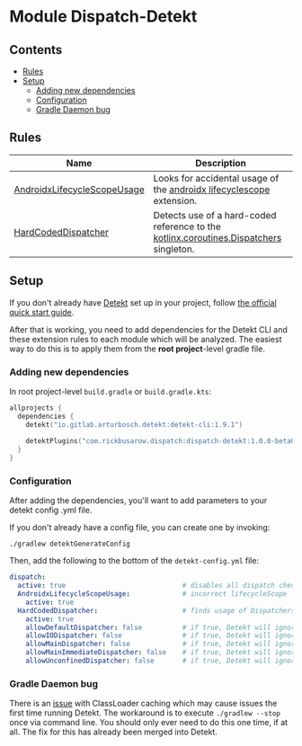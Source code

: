 # Module Dispatch-Detekt

## Contents
<!--- TOC -->

* [Rules](#rules)
* [Setup](#setup)
  * [Adding new dependencies](#adding-new-dependencies)
  * [Configuration](#configuration)
  * [Gradle Daemon bug](#gradle-daemon-bug)

<!--- END -->

## Rules

| **Name**                      | **Description**
| ----------------------------  | --------------- |
| [AndroidxLifecycleScopeUsage] | Looks for accidental usage of the [androidx lifecyclescope][androidx-lifecyclescope] extension.
| [HardCodedDispatcher]    | Detects use of a hard-coded reference to the [kotlinx.coroutines.Dispatchers][Dispatchers] singleton.


## Setup

If you don't already have [Detekt](https://detekt.github.io/detekt) set up in your project, follow [the official quick start guide](https://detekt.github.io/detekt/#quick-start-with-gradle).

After that is working, you need to add dependencies for the Detekt CLI and these extension rules to each module which will be analyzed.  The easiest way to do this is to apply them from the **root project**-level gradle file.

### Adding new dependencies

In root project-level `build.gradle` or `build.gradle.kts`:

``` kotlin
allprojects {
  dependencies {
    detekt("io.gitlab.arturbosch.detekt:detekt-cli:1.9.1")
    
    detektPlugins("com.rickbusarow.dispatch:dispatch-detekt:1.0.0-beta03")
  }
}
```

### Configuration

After adding the dependencies, you'll want to add parameters to your detekt config .yml file.

If you don't already have a config file, you can create one by invoking:

`./gradlew detektGenerateConfig`

Then, add the following to the bottom of the `detekt-config.yml` file:

``` yaml
dispatch:
  active: true                             # disables all dispatch checks
  AndroidxLifecycleScopeUsage:             # incorrect lifecycleScope
    active: true
  HardCodedDispatcher:                     # finds usage of Dispatchers.______
    active: true
    allowDefaultDispatcher: false          # if true, Detekt will ignore all usage of Dispatchers.Default
    allowIODispatcher: false               # if true, Detekt will ignore all usage of Dispatchers.IO
    allowMainDispatcher: false             # if true, Detekt will ignore all usage of Dispatchers.Main
    allowMainImmediateDispatcher: false    # if true, Detekt will ignore all usage of Dispatchers.Main.immediate
    allowUnconfinedDispatcher: false       # if true, Detekt will ignore all usage of Dispatchers.Unconfined
```

### Gradle Daemon bug

There is an [issue](https://github.com/detekt/detekt/issues/2582) with ClassLoader caching which may cause issues the first time running Detekt.  The workaround is to execute `./gradlew --stop` once via command line.  You should only ever need to do this one time, if at all.  The fix for this has already been merged into Detekt.

<!--- MODULE dispatch-core-->
<!--- INDEX  -->
<!--- MODULE dispatch-test-->
<!--- INDEX  -->
<!--- MODULE dispatch-test-junit4-->
<!--- INDEX  -->
<!--- MODULE dispatch-test-junit5-->
<!--- INDEX  -->
<!--- MODULE dispatch-detekt-->
<!--- INDEX  -->
[AndroidxLifecycleScopeUsage]: https://rbusarow.github.io/Dispatch/dispatch-detekt//dispatch.detekt.rules/-androidx-lifecycle-scope-usage/index.html
[HardCodedDispatcher]: https://rbusarow.github.io/Dispatch/dispatch-detekt//dispatch.detekt.rules/-hard-coded-dispatcher/index.html
<!--- MODULE dispatch-android-espresso-->
<!--- INDEX  -->
<!--- MODULE dispatch-android-lifecycle-->
<!--- INDEX  -->
<!--- MODULE dispatch-android-lifecycle-extensions-->
<!--- INDEX  -->
<!--- MODULE dispatch-android-viewmodel-->
<!--- INDEX  -->
<!--- END -->


[Android Lifecycle]: https://developer.android.com/reference/androidx/lifecycle/Lifecycle.html
[androidx-lifecycle-runtime-ktx]: https://developer.android.com/jetpack/androidx/releases/lifecycle
[androidx-lifecycle-viewmodel-ktx]: https://cs.android.com/androidx/platform/frameworks/support/+/androidx-master-dev:lifecycle/lifecycle-viewmodel-ktx/src/main/java/androidx/lifecycle/ViewModel.kt;l=42
[androidx-lifecycleScope]: https://cs.android.com/androidx/platform/frameworks/support/+/androidx-master-dev:lifecycle/lifecycle-runtime-ktx/src/main/java/androidx/lifecycle/Lifecycle.kt;l=44
[androidx-pausingDispatcher]: https://cs.android.com/androidx/platform/frameworks/support/+/androidx-master-dev:lifecycle/lifecycle-runtime-ktx/src/main/java/androidx/lifecycle/PausingDispatcher.kt
[androidx-viewModelScope]: https://developer.android.com/topic/libraries/architecture/coroutines#viewmodelscope
[androidx.lifecycle.lifecycleScope]: https://cs.android.com/androidx/platform/frameworks/support/+/androidx-master-dev:lifecycle/lifecycle-runtime-ktx/src/main/java/androidx/lifecycle/Lifecycle.kt;l=44
[async]: https://kotlin.github.io/kotlinx.coroutines/kotlinx-coroutines-core/kotlinx.coroutines/async.html
[awaitAll]: https://kotlin.github.io/kotlinx.coroutines/kotlinx-coroutines-core/kotlinx.coroutines/await-all.html
[b/146370660]: https://issuetracker.google.com/issues/146370660
[channel]: https://kotlin.github.io/kotlinx.coroutines/kotlinx-coroutines-core/kotlinx.coroutines.channels/-channel/
[cleanupTestCoroutines]: https://kotlin.github.io/kotlinx.coroutines/kotlinx-coroutines-test/kotlinx.coroutines.test/-test-coroutine-scope/cleanup-test-coroutines.html
[ClosedSendChannelException]: https://kotlin.github.io/kotlinx.coroutines/kotlinx-coroutines-core/kotlinx.coroutines.channels/-closed-send-channel-exception/index.html
[context_preservation]: https://medium.com/@elizarov/execution-context-of-kotlin-flows-b8c151c9309b
[ContinuationInterceptor]: https://kotlinlang.org/api/latest/jvm/stdlib/kotlin.coroutines.experimental/-continuation-interceptor/index.html
[CoroutineContext.Element]: https://kotlinlang.org/api/latest/jvm/stdlib/kotlin.coroutines.experimental/-coroutine-context/index.html#types
[CoroutineContext.Key]: https://kotlinlang.org/api/latest/jvm/stdlib/kotlin.coroutines.experimental/-coroutine-context/index.html#types
[CoroutineContext]: https://kotlinlang.org/api/latest/jvm/stdlib/kotlin.coroutines/-coroutine-context/
[CoroutineDispatcher]: https://kotlin.github.io/kotlinx.coroutines/kotlinx-coroutines-core/kotlinx.coroutines/-coroutine-dispatcher/index.html
[CoroutineExceptionHandler]: https://kotlin.github.io/kotlinx.coroutines/kotlinx-coroutines-core/kotlinx.coroutines/-coroutine-exception-handler/index.html
[coroutines]: https://github.com/Kotlin/kotlinx.coroutines
[CoroutineScope]: https://kotlin.github.io/kotlinx.coroutines/kotlinx-coroutines-core/kotlinx.coroutines/coroutine-scope.html
[CountingIdlingResource]: https://developer.android.com/reference/androidx/test/espresso/idling/CountingIdlingResource
[Deferred.await]: https://kotlin.github.io/kotlinx.coroutines/kotlinx-coroutines-core/kotlinx.coroutines/-deferred/await.html
[Deferred.onAwait]: https://kotlin.github.io/kotlinx.coroutines/kotlinx-coroutines-core/kotlinx.coroutines/-deferred/on-await.html
[Deferred]: https://kotlin.github.io/kotlinx.coroutines/kotlinx-coroutines-core/kotlinx.coroutines/-deferred/index.html
[delay]: https://kotlin.github.io/kotlinx.coroutines/kotlinx-coroutines-core/kotlinx.coroutines/delay.html
[dispatch-android-espresso]: https://rbusarow.github.io/Dispatch/android-espresso//index.html
[dispatch-android-lifecycle-extensions]: https://rbusarow.github.io/Dispatch/android-lifecycle-extensions//index.html
[dispatch-android-lifecycle]: https://rbusarow.github.io/Dispatch/android-lifecycle//index.html
[dispatch-android-viewmodel]: https://rbusarow.github.io/Dispatch/android-lifecycle-viewmodel//index.html
[dispatch-core-test-junit4]: https://rbusarow.github.io/Dispatch/core-test-junit4//index.html
[dispatch-core-test-junit5]: https://rbusarow.github.io/Dispatch/core-test-junit5//index.html
[dispatch-core-test]: https://rbusarow.github.io/Dispatch/core-test//index.html
[dispatch-core]: https://rbusarow.github.io/Dispatch/core//index.html
[dispatch-extensions]: https://rbusarow.github.io/Dispatch/extensions//index.html
[Dispatchers.Default]: https://kotlin.github.io/kotlinx.coroutines/kotlinx-coroutines-core/kotlinx.coroutines/-dispatchers/-default.html
[Dispatchers.IO]: https://kotlin.github.io/kotlinx.coroutines/kotlinx-coroutines-core/kotlinx.coroutines/-dispatchers/-io.html
[Dispatchers.Main.immediate]: https://kotlin.github.io/kotlinx.coroutines/kotlinx-coroutines-core/kotlinx.coroutines/-main-coroutine-dispatcher/immediate.html
[Dispatchers.Main]: https://kotlin.github.io/kotlinx.coroutines/kotlinx-coroutines-core/kotlinx.coroutines/-dispatchers/-main.html
[Dispatchers.setMain]: https://kotlin.github.io/kotlinx.coroutines/kotlinx-coroutines-test/kotlinx.coroutines.test/kotlinx.coroutines.-dispatchers/set-main.html
[Dispatchers.Unconfined]: https://kotlin.github.io/kotlinx.coroutines/kotlinx-coroutines-core/kotlinx.coroutines/-dispatchers/-unconfined.html
[Dispatchers]: https://kotlin.github.io/kotlinx.coroutines/kotlinx-coroutines-core/kotlinx.coroutines/-dispatchers/index.html
[Espresso]: https://developer.android.com/training/testing/espresso
[Flow.broadcastIn]: https://kotlin.github.io/kotlinx.coroutines/kotlinx-coroutines-core/kotlinx.coroutines.flow/broadcast-in.html
[flow.conflate]: https://github.com/Kotlin/kotlinx.coroutines/blob/master/docs/flow.md#conflation
[Flow.flowOn]: https://kotlin.github.io/kotlinx.coroutines/kotlinx-coroutines-core/kotlinx.coroutines.flow/flow-on.html
[Flow]: https://kotlin.github.io/kotlinx.coroutines/kotlinx-coroutines-core/kotlinx.coroutines.flow/-flow/index.html
[IdlingRegistry]: https://developer.android.com/reference/androidx/test/espresso/IdlingRegistry
[IdlingResource]: https://developer.android.com/training/testing/espresso/idling-resource
[Job.isCompleted]: https://kotlin.github.io/kotlinx.coroutines/kotlinx-coroutines-core/kotlinx.coroutines/-job/is-completed.html
[Job.join]: https://kotlin.github.io/kotlinx.coroutines/kotlinx-coroutines-core/kotlinx.coroutines/-job/join.html
[Job.onJoin]: https://kotlin.github.io/kotlinx.coroutines/kotlinx-coroutines-core/kotlinx.coroutines/-job/on-join.html
[Job]: https://kotlin.github.io/kotlinx.coroutines/kotlinx-coroutines-core/kotlinx.coroutines/-job/index.html
[joinAll]: https://kotlin.github.io/kotlinx.coroutines/kotlinx-coroutines-core/kotlinx.coroutines/join-all.html
[kotlin.coroutineContext]: https://kotlinlang.org/api/latest/jvm/stdlib/kotlin.coroutines/coroutine-context.html
[kotlinx.coroutines.channels.Channel]: https://kotlin.github.io/kotlinx.coroutines/kotlinx-coroutines-core/kotlinx.coroutines.channels/-channel/index.html
[kotlinx.coroutines.channels.onReceiveOrNull]: https://kotlin.github.io/kotlinx.coroutines/kotlinx-coroutines-core/kotlinx.coroutines.channels/on-receive-or-null.html
[kotlinx.coroutines.channels.produce]: https://kotlin.github.io/kotlinx.coroutines/kotlinx-coroutines-core/kotlinx.coroutines.channels/produce.html
[kotlinx.coroutines.channels.ProducerScope]: https://kotlin.github.io/kotlinx.coroutines/kotlinx-coroutines-core/kotlinx.coroutines.channels/-producer-scope/index.html
[kotlinx.coroutines.channels.ReceiveChannel.onReceive]: https://kotlin.github.io/kotlinx.coroutines/kotlinx-coroutines-core/kotlinx.coroutines.channels/-receive-channel/on-receive.html
[kotlinx.coroutines.channels.ReceiveChannel.poll]: https://kotlin.github.io/kotlinx.coroutines/kotlinx-coroutines-core/kotlinx.coroutines.channels/-receive-channel/poll.html
[kotlinx.coroutines.channels.ReceiveChannel.receive]: https://kotlin.github.io/kotlinx.coroutines/kotlinx-coroutines-core/kotlinx.coroutines.channels/-receive-channel/receive.html
[kotlinx.coroutines.channels.ReceiveChannel]: https://kotlin.github.io/kotlinx.coroutines/kotlinx-coroutines-core/kotlinx.coroutines.channels/-receive-channel/index.html
[kotlinx.coroutines.channels.receiveOrNull]: https://kotlin.github.io/kotlinx.coroutines/kotlinx-coroutines-core/kotlinx.coroutines.channels/receive-or-null.html
[kotlinx.coroutines.channels.SendChannel.offer]: https://kotlin.github.io/kotlinx.coroutines/kotlinx-coroutines-core/kotlinx.coroutines.channels/-send-channel/offer.html
[kotlinx.coroutines.channels.SendChannel.onSend]: https://kotlin.github.io/kotlinx.coroutines/kotlinx-coroutines-core/kotlinx.coroutines.channels/-send-channel/on-send.html
[kotlinx.coroutines.channels.SendChannel.send]: https://kotlin.github.io/kotlinx.coroutines/kotlinx-coroutines-core/kotlinx.coroutines.channels/-send-channel/send.html
[kotlinx.coroutines.channels.SendChannel]: https://kotlin.github.io/kotlinx.coroutines/kotlinx-coroutines-core/kotlinx.coroutines.channels/-send-channel/index.html
[kotlinx.coroutines.selects.select]: https://kotlin.github.io/kotlinx.coroutines/kotlinx-coroutines-core/kotlinx.coroutines.selects/select.html
[kotlinx.coroutines.selects.SelectBuilder.onTimeout]: https://kotlin.github.io/kotlinx.coroutines/kotlinx-coroutines-core/kotlinx.coroutines.selects/-select-builder/on-timeout.html
[kotlinx.coroutines.sync.Mutex.lock]: https://kotlin.github.io/kotlinx.coroutines/kotlinx-coroutines-core/kotlinx.coroutines.sync/-mutex/lock.html
[kotlinx.coroutines.sync.Mutex.onLock]: https://kotlin.github.io/kotlinx.coroutines/kotlinx-coroutines-core/kotlinx.coroutines.sync/-mutex/on-lock.html
[kotlinx.coroutines.sync.Mutex.tryLock]: https://kotlin.github.io/kotlinx.coroutines/kotlinx-coroutines-core/kotlinx.coroutines.sync/-mutex/try-lock.html
[kotlinx.coroutines.sync.Mutex]: https://kotlin.github.io/kotlinx.coroutines/kotlinx-coroutines-core/kotlinx.coroutines.sync/-mutex/index.html
[kotlin.coroutines]: https://kotlinlang.org/api/latest/jvm/stdlib/kotlin.coroutines/index.html
[kotlinx.coroutines]: https://kotlin.github.io/kotlinx.coroutines/
[launch]: https://kotlin.github.io/kotlinx.coroutines/kotlinx-coroutines-core/kotlinx.coroutines/launch.html
[lifecycle.java]: https://cs.android.com/androidx/platform/frameworks/support/+/androidx-master-dev:lifecycle/lifecycle-common/src/main/java/androidx/lifecycle/Lifecycle.java
[Lifecycle.State.CREATED]: https://developer.android.com/reference/androidx/lifecycle/Lifecycle.State.html#CREATED
[Lifecycle.State.RESUMED]: https://developer.android.com/reference/androidx/lifecycle/Lifecycle.State.html#RESUMED
[Lifecycle.State.STARTED]: https://developer.android.com/reference/androidx/lifecycle/Lifecycle.State.html#STARTED
[Lifecycle.State]: https://developer.android.com/reference/androidx/lifecycle/Lifecycle.State.html
[Lifecycle]: https://developer.android.com/reference/androidx/lifecycle/Lifecycle.html
[LifecycleOwner]: https://developer.android.com/reference/androidx/lifecycle/LifecycleOwner.html
[newSingleThreadContext]: https://kotlin.github.io/kotlinx.coroutines/kotlinx-coroutines-core/kotlinx.coroutines/new-single-thread-context.html
[NonCancellable]: https://kotlin.github.io/kotlinx.coroutines/kotlinx-coroutines-core/kotlinx.coroutines/-non-cancellable.html
[Rule]: https://junit.org/junit4/javadoc/4.12/org/junit/Rule.html
[runBlocking]: https://kotlin.github.io/kotlinx.coroutines/kotlinx-coroutines-core/kotlinx.coroutines/run-blocking.html
[runBlockingTest]: https://kotlin.github.io/kotlinx.coroutines/kotlinx-coroutines-test/kotlinx.coroutines.test/run-blocking-test.html
[SendChannel.sendBlocking]: https://kotlin.github.io/kotlinx.coroutines/kotlinx-coroutines-core/kotlinx.coroutines.channels/send-blocking.html
[SendChannel]: https://kotlin.github.io/kotlinx.coroutines/kotlinx-coroutines-core/kotlinx.coroutines.channels/-send-channel/index.html
[suspend]: https://kotlinlang.org/docs/reference/coroutines/composing-suspending-functions.html
[suspendCancellableCoroutine]: https://kotlin.github.io/kotlinx.coroutines/kotlinx-coroutines-core/kotlinx.coroutines/suspend-cancellable-coroutine.html
[TestCoroutineDispatcher]: https://kotlin.github.io/kotlinx.coroutines/kotlinx-coroutines-test/kotlinx.coroutines.test/-test-coroutine-dispatcher/index.html
[TestCoroutineScope]: https://kotlin.github.io/kotlinx.coroutines/kotlinx-coroutines-test/kotlinx.coroutines.test/-test-coroutine-scope/index.html
[withContext]: https://kotlin.github.io/kotlinx.coroutines/kotlinx-coroutines-core/kotlinx.coroutines/with-context.html
[withTimeout]: https://kotlin.github.io/kotlinx.coroutines/kotlinx-coroutines-core/kotlinx.coroutines/with-timeout.html
[withTimeoutOrNull]: https://kotlin.github.io/kotlinx.coroutines/kotlinx-coroutines-core/kotlinx.coroutines/with-timeout-or-null.html
[yield]: https://kotlin.github.io/kotlinx.coroutines/kotlinx-coroutines-core/kotlinx.coroutines/yield.html


